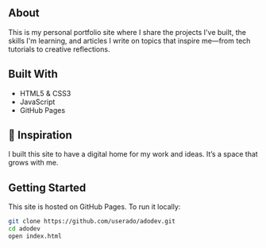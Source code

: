 ## About
This is my personal portfolio site where I share the projects I've built, the skills I'm learning, and articles I write on topics that inspire me—from tech tutorials to creative reflections.

## Built With
- HTML5 & CSS3
- JavaScript
- GitHub Pages

## 🧠 Inspiration
I built this site to have a digital home for my work and ideas. It’s a space that grows with me.

## Getting Started
This site is hosted on GitHub Pages. To run it locally:

```bash
git clone https://github.com/userado/adodev.git
cd adodev
open index.html

